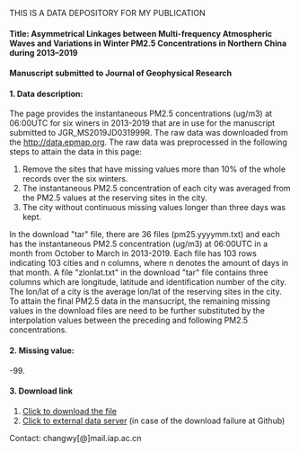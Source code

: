 THIS IS A DATA DEPOSITORY FOR MY PUBLICATION

#### Title: Asymmetrical Linkages between Multi-frequency Atmospheric Waves and Variations in Winter PM2.5 Concentrations in Northern China during 2013–2019
#### Manuscript submitted to Journal of Geophysical Research

#### 1. Data description:
The page provides the instantaneous PM2.5 concentrations (ug/m3) at 06:00UTC for six winers in 2013-2019 that are in use for the manuscript submitted to JGR_MS2019JD031999R.
The raw data was downloaded from the http://data.epmap.org. The raw data was preprocessed in the following steps to attain the data in this page: 
1. Remove the sites that have missing values more than 10% of the whole records over the six winters.
2. The instantaneous PM2.5 concentration of each city was averaged from the PM2.5 values at the reserving sites in the city.
3. The city without continuous missing values longer than three days was kept.

In the download "tar" file, there are 36 files (pm25.yyyymm.txt) and each has the instantaneous PM2.5 concentration (ug/m3) at 06:00UTC in a month from October to March in 2013-2019. Each file has 103 rows indicating 103 cities and n columns, where n denotes the amount of days in that month. A file "zlonlat.txt" in the download "tar" file contains three columns which are longitude, latitude and identification number of the city. The lon/lat of a city is the average lon/lat of the reserving sites in the city. To attain the final PM2.5 data in the mansucript, the remaining missing values in the download files are need to be further substituted by the interpolation values between the preceding and following PM2.5 concentrations.

#### 2. Missing value:
-99.

#### 3. Download link
1. [Click to download the file](https://github.com/wenyuan-chang/JGR_MS2019JD031999R/raw/master/LCT14UTC06.tar)
2. [Click to external data server](http://www.lapc.ac.cn/t.php?t=1586264287) (in case of the download failure at Github)

Contact: changwy[@]mail.iap.ac.cn
